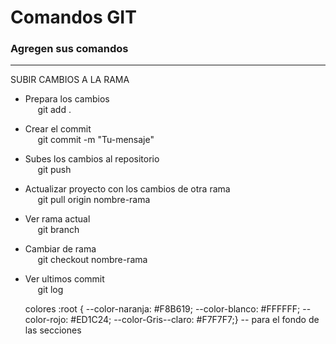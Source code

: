 # Comandos GIT
### Agregen sus comandos
-----------------------------------------------

SUBIR CAMBIOS A LA RAMA

- Prepara los cambios<br>
    &nbsp;&nbsp;&nbsp;&nbsp;&nbsp;git add .

- Crear el commit<br>
    &nbsp;&nbsp;&nbsp;&nbsp;&nbsp;git commit -m "Tu-mensaje"

- Subes los cambios al repositorio<br>
    &nbsp;&nbsp;&nbsp;&nbsp;&nbsp;git push

- Actualizar proyecto con los cambios de otra rama<br>
    &nbsp;&nbsp;&nbsp;&nbsp;&nbsp;git pull origin nombre-rama

- Ver rama actual<br>
    &nbsp;&nbsp;&nbsp;&nbsp;&nbsp;git branch

- Cambiar de rama<br>
    &nbsp;&nbsp;&nbsp;&nbsp;&nbsp;git checkout nombre-rama

- Ver ultimos commit<br>
    &nbsp;&nbsp;&nbsp;&nbsp;&nbsp;git log


    colores
     :root {
        --color-naranja: #F8B619;
        --color-blanco: #FFFFFF;
        --color-rojo: #ED1C24; 
        --color-Gris--claro: #F7F7F7;} -- para el fondo de las secciones
